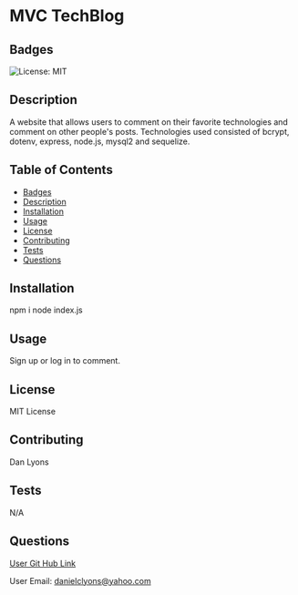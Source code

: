 # MVC TechBlog  

## Badges

![License: MIT](https://img.shields.io/badge/License-MIT-yellow.svg)

## Description

A website that allows users to comment on their favorite technologies and comment on other people's posts. Technologies used consisted of bcrypt, dotenv, express, node.js, mysql2 and sequelize.

## Table of Contents
* [Badges](#badges)
* [Description](#description)
* [Installation](#installation)
* [Usage](#usage)
* [License](#license)
* [Contributing](#contributing)
* [Tests](#tests)
* [Questions](#questions)

## Installation

npm i    node index.js

## Usage 

Sign up or log in to comment.

## License

MIT License

## Contributing

Dan Lyons

## Tests

N/A

## Questions

[User Git Hub Link](https://github.com/https://github.com/dancl6/MVC-TechBlog/  "Git Hub Link")

User Email: danielclyons@yahoo.com
